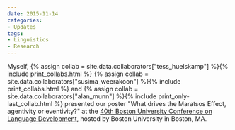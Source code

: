 ```yaml
---
date: 2015-11-14
categories:
- Updates
tags:
- Linguistics
- Research
---
```


<p>
Myself, 
{% assign collab = site.data.collaborators["tess_huelskamp"] %}{% include print_collabs.html %} 
{% assign collab = site.data.collaborators["susima_weerakoon"] %}{% include print_collabs.html %} 
and {% assign collab = site.data.collaborators["alan_munn"] %}{% include print_only-last_collab.html %} 
presented our poster "What drives the Maratsos Effect, agentivity or eventivity?" at the <a href="http://www.bu.edu/bucld/">40th Boston University Conference on Language Development</a>, hosted by Boston University in Boston, MA.
</p>
